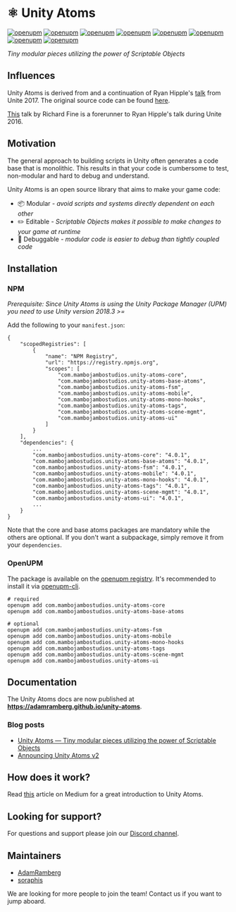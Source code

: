 # ⚛️ Unity Atoms

[![openupm](https://img.shields.io/npm/v/com.mambojambostudios.unity-atoms-core?label=core@openupm&registry_uri=https://package.openupm.com)](https://openupm.com/packages/com.mambojambostudios.unity-atoms-core/)
[![openupm](https://img.shields.io/npm/v/com.mambojambostudios.unity-atoms-base-atoms?label=base-atoms@openupm&registry_uri=https://package.openupm.com)](https://openupm.com/packages/com.mambojambostudios.unity-atoms-base-atoms/)
[![openupm](https://img.shields.io/npm/v/com.mambojambostudios.unity-atoms-fsm?label=fsm@openupm&registry_uri=https://package.openupm.com)](https://openupm.com/packages/com.mambojambostudios.unity-atoms-fsm/)
[![openupm](https://img.shields.io/npm/v/com.mambojambostudios.unity-atoms-mobile?label=mobile&registry_uri=https://package.openupm.com)](https://openupm.com/packages/com.mambojambostudios.unity-atoms-mobile/)
[![openupm](https://img.shields.io/npm/v/com.mambojambostudios.unity-atoms-mono-hooks?label=mono-hooks&registry_uri=https://package.openupm.com)](https://openupm.com/packages/com.mambojambostudios.unity-atoms-mono-hooks/)
[![openupm](https://img.shields.io/npm/v/com.mambojambostudios.unity-atoms-tags?label=tags&registry_uri=https://package.openupm.com)](https://openupm.com/packages/com.mambojambostudios.unity-atoms-tags/)
[![openupm](https://img.shields.io/npm/v/com.mambojambostudios.unity-atoms-scene-mgmt?label=scene-mgmt&registry_uri=https://package.openupm.com)](https://openupm.com/packages/com.mambojambostudios.unity-atoms-scene-mgmt/)
[![openupm](https://img.shields.io/npm/v/com.mambojambostudios.unity-atoms-ui?label=ui&registry_uri=https://package.openupm.com)](https://openupm.com/packages/com.mambojambostudios.unity-atoms-ui/)

_Tiny modular pieces utilizing the power of Scriptable Objects_

## Influences

Unity Atoms is derived from and a continuation of Ryan Hipple's [talk](https://www.youtube.com/watch?v=raQ3iHhE_Kk&t=2787s) from Unite 2017. The original source code can be found [here](https://github.com/roboryantron/Unite2017).

[This](https://www.youtube.com/watch?v=6vmRwLYWNRo&t=738s) talk by Richard Fine is a forerunner to Ryan Hipple's talk during Unite 2016.

## Motivation

The general approach to building scripts in Unity often generates a code base that is monolithic. This results in that your code is cumbersome to test, non-modular and hard to debug and understand.

Unity Atoms is an open source library that aims to make your game code:

-   📦 Modular _- avoid scripts and systems directly dependent on each other_
-   ✏️ Editable _- Scriptable Objects makes it possible to make changes to your game at runtime_
-   🐛 Debuggable _- modular code is easier to debug than tightly coupled code_

## Installation

### NPM

_Prerequisite: Since Unity Atoms is using the Unity Package Manager (UPM) you need to use Unity version 2018.3 >=_

Add the following to your `manifest.json`:

```
{
    "scopedRegistries": [
        {
            "name": "NPM Registry",
            "url": "https://registry.npmjs.org",
            "scopes": [
                "com.mambojambostudios.unity-atoms-core",
                "com.mambojambostudios.unity-atoms-base-atoms",
                "com.mambojambostudios.unity-atoms-fsm",
                "com.mambojambostudios.unity-atoms-mobile",
                "com.mambojambostudios.unity-atoms-mono-hooks",
                "com.mambojambostudios.unity-atoms-tags",
                "com.mambojambostudios.unity-atoms-scene-mgmt",
                "com.mambojambostudios.unity-atoms-ui"
            ]
        }
    ],
    "dependencies": {
        ...
        "com.mambojambostudios.unity-atoms-core": "4.0.1",
        "com.mambojambostudios.unity-atoms-base-atoms": "4.0.1",
        "com.mambojambostudios.unity-atoms-fsm": "4.0.1",
        "com.mambojambostudios.unity-atoms-mobile": "4.0.1",
        "com.mambojambostudios.unity-atoms-mono-hooks": "4.0.1",
        "com.mambojambostudios.unity-atoms-tags": "4.0.1",
        "com.mambojambostudios.unity-atoms-scene-mgmt": "4.0.1",
        "com.mambojambostudios.unity-atoms-ui": "4.0.1",
        ...
    }
}
```

Note that the core and base atoms packages are mandatory while the others are optional. If you don't want a subpackage, simply remove it from your `dependencies`.

### OpenUPM

The package is available on the [openupm registry](https://openupm.com). It's recommended to install it via [openupm-cli](https://github.com/openupm/openupm-cli).

```
# required
openupm add com.mambojambostudios.unity-atoms-core
openupm add com.mambojambostudios.unity-atoms-base-atoms

# optional
openupm add com.mambojambostudios.unity-atoms-fsm
openupm add com.mambojambostudios.unity-atoms-mobile
openupm add com.mambojambostudios.unity-atoms-mono-hooks
openupm add com.mambojambostudios.unity-atoms-tags
openupm add com.mambojambostudios.unity-atoms-scene-mgmt
openupm add com.mambojambostudios.unity-atoms-ui
```

## Documentation

The Unity Atoms docs are now published at **https://adamramberg.github.io/unity-atoms**.

### Blog posts

-   [Unity Atoms — Tiny modular pieces utilizing the power of Scriptable Objects](https://medium.com/@adamramberg/unity-atoms-tiny-modular-pieces-utilizing-the-power-of-scriptable-objects-e8add1b95201)
-   [Announcing Unity Atoms v2](https://medium.com/@adamramberg/announcing-unity-atoms-v2-1719ef3e587e)

## How does it work?

Read [this](https://medium.com/@adamramberg/unity-atoms-tiny-modular-pieces-utilizing-the-power-of-scriptable-objects-e8add1b95201) article on Medium for a great introduction to Unity Atoms.

## Looking for support?

For questions and support please join our [Discord channel](https://discord.gg/W4yd7E7).

## Maintainers

-   [AdamRamberg](https://github.com/AdamRamberg)
-   [soraphis](https://github.com/soraphis)

We are looking for more people to join the team! Contact us if you want to jump aboard.
